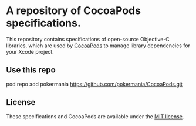 # A repository of CocoaPods specifications.

This repository contains specifications of open-source Objective-C libraries, which are used by [CocoaPods](https://github.com/CocoaPods/CocoaPods) to manage library dependencies for your Xcode project.

## Use this repo

pod repo add  pokermania https://github.com/pokermania/CocoaPods.git

## License

These specifications and CocoaPods are available under the [MIT license](http://www.opensource.org/licenses/mit-license.php).
